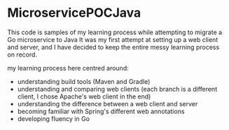 # MicroservicePOCJava
This code is samples of my learning process while attempting to migrate a Go microservice to Java
It was my first attempt at setting up a web client and server, and I have decided to keep the entire messy learning process on record.

my learning process here centred around:
- understanding build tools (Maven and Gradle)
- understanding and comparing web clients (each branch is a different client, I chose Apache's web client in the end)
- understanding the difference between a web client and server
- becoming familiar with Spring's different web annotations
- developing fluency in Go
